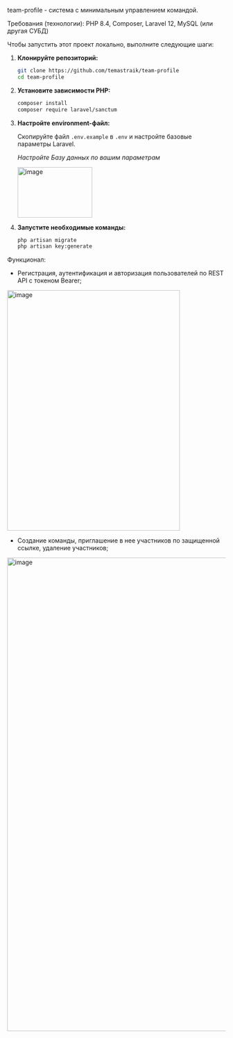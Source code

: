 team-profile - система с минимальным управлением командой.

Требования (технологии): PHP 8.4, Composer, Laravel 12, MySQL (или другая СУБД)

Чтобы запустить этот проект локально, выполните следующие шаги:

1.  **Клонируйте репозиторий:**
    ```bash
    git clone https://github.com/temastraik/team-profile
    cd team-profile
    ```

2.  **Установите зависимости PHP:**
    ```bash
    composer install
    composer require laravel/sanctum
    ```

3.  **Настройте environment-файл:**

    Скопируйте файл `.env.example` в `.env` и настройте базовые параметры Laravel.
    
    *Настройте Базу данных по вашим параметрам*
    
    <img width="172" height="116" alt="image" src="https://github.com/user-attachments/assets/a7f2a96d-fabc-438c-a2b0-2736b2179f30" />

5.  **Запустите необходимые команды:**
    ```bash
    php artisan migrate
    php artisan key:generate
    ```

Функционал:

- Регистрация, аутентификация и авторизация пользователей по REST API с токеном Bearer;

<img width="398" height="553" alt="image" src="https://github.com/user-attachments/assets/0f7482c5-5ec3-46cc-8a15-b336cb852e23" />

- Создание команды, приглашение в нее участников по защищенной ссылке, удаление участников;

<img width="806" height="1089" alt="image" src="https://github.com/user-attachments/assets/b4d6ad90-6d1f-413c-bde6-6eea41691de0" />
